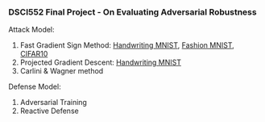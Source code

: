 ### DSCI552 Final Project - On Evaluating Adversarial Robustness


Attack Model:
  1. Fast Gradient Sign Method: [Handwriting MNIST](https://github.com/juliachenc/DSCI552/blob/main/Attack%20-%20adversarial%20example%20using%20FGSM%20(Handwrt%20MNIST).ipynb), [Fashion MNIST](https://github.com/juliachenc/DSCI552/blob/main/Attack%20-%20adversarial%20example%20using%20FGSM%20(Fashion%20MNIST).ipynb), [CIFAR10](https://github.com/juliachenc/DSCI552/blob/main/Attack%20-%20adversarial%20example%20using%20FGSM%20(cifar10).ipynb)
  2. Projected Gradient Descent: [Handwriting MNIST](https://github.com/juliachenc/DSCI552/blob/main/Attack%20-%20adversarial%20example%20using%20PGD%20(Handwrt%20MNIST).ipynb)
  3. Carlini & Wagner method

Defense Model:
  1. Adversarial Training
  2. Reactive Defense 
